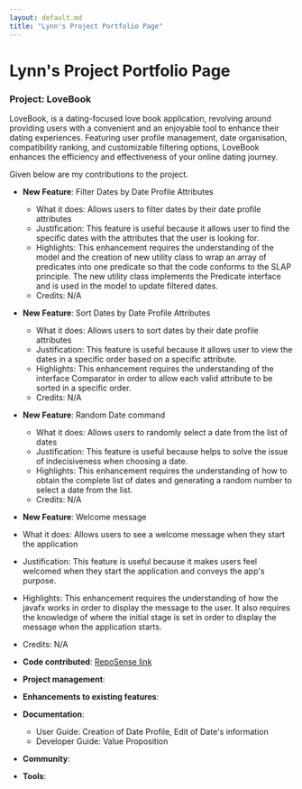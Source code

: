 ```yaml
---
layout: default.md
title: "Lynn's Project Portfolio Page"
---
```


# Lynn's Project Portfolio Page

### Project: LoveBook

LoveBook, is a dating-focused love book application, revolving around providing users with a convenient and an
enjoyable tool to enhance their dating experiences. Featuring user profile management, date organisation, compatibility
ranking, and customizable filtering options, LoveBook enhances the efficiency and effectiveness of your online dating
journey.

Given below are my contributions to the project.

* **New Feature**: Filter Dates by Date Profile Attributes
    * What it does: Allows users to filter dates by their date profile attributes
    * Justification: This feature is useful because it allows user to find the specific dates with the attributes that the 
    user is looking for.
    * Highlights: This enhancement requires the understanding of the model and the creation of new utility class to wrap
    an array of predicates into one predicate so that the code conforms to the SLAP principle. The new utility class 
    implements the Predicate interface and is used in the model to update filtered dates.
    * Credits: N/A

* **New Feature**: Sort Dates by Date Profile Attributes
    * What it does: Allows users to sort dates by their date profile attributes
    * Justification: This feature is useful because it allows user to view the dates in a specific order based on a 
    specific attribute.
    * Highlights: This enhancement requires the understanding of the interface Comparator in order to allow each valid
    attribute to be sorted in a specific order.
    * Credits: N/A

* **New Feature**: Random Date command
    * What it does: Allows users to randomly select a date from the list of dates
    * Justification: This feature is useful because helps to solve the issue of indecisiveness when choosing a date.
    * Highlights: This enhancement requires the understanding of how to obtain the complete list of dates and generating
    a random number to select a date from the list.
    * Credits: N/A

* **New Feature**: Welcome message
* What it does: Allows users to see a welcome message when they start the application
* Justification: This feature is useful because it makes users feel welcomed when they start the application and conveys
  the app's purpose.
* Highlights: This enhancement requires the understanding of how the javafx works in order to display the message to the 
  user. It also requires the knowledge of where the initial stage is set in order to display the message when the
  application starts.
* Credits: N/A

* **Code contributed**: [RepoSense link](https://nus-cs2103-ay2324s1.github.io/tp-dashboard/?search=lynnlow175&breakdown=false&sort=groupTitle%20dsc&sortWithin=title&since=2023-09-22&timeframe=commit&mergegroup=&groupSelect=groupByRepos)

* **Project management**:

* **Enhancements to existing features**:

* **Documentation**:
    * User Guide: Creation of Date Profile, Edit of Date's information
    * Developer Guide: Value Proposition

* **Community**:

* **Tools**:
